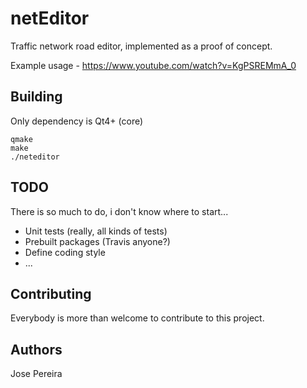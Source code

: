# netEditor

Traffic network road editor, implemented as a proof of concept.

Example usage - https://www.youtube.com/watch?v=KgPSREMmA_0

## Building
Only dependency is Qt4+ (core) 
```
qmake
make
./neteditor
```

## TODO
There is so much to do, i don't know where to start...
* Unit tests (really, all kinds of tests)
* Prebuilt packages (Travis anyone?)
* Define coding style
* ...

## Contributing
Everybody is more than welcome to contribute to this project.

## Authors
Jose Pereira
